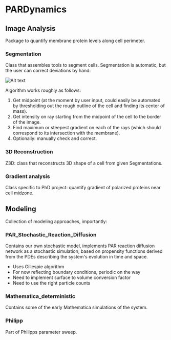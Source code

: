 # PARDynamics
## Image Analysis
Package to quantify membrane protein levels along cell perimeter.
### Segmentation
Class that assembles tools to segment cells. Segmentation is automatic, but the user can correct deviations by hand:

![Alt text](https://user-images.githubusercontent.com/5346297/29020708-dc2b328e-7b5a-11e7-8830-09e875912606.gif "Optional title")


Algorithm works roughly as follows:

1.  Get midpoint (at the moment by user input, could easily be automated by thresholding out the rough outline of the cell and finding its center of mass).
2.  Get intensity on ray starting from the midpoint of the cell to the border of the image.
3.  Find maximum or steepest gradient on each of the rays (which should correspond to its intersection with the membrane).
4.  Optionally: manually check and correct.

### 3D Reconstruction
Z3D: class that reconstructs 3D shape of a cell from given Segmentations.
### Gradient analysis
Class specific to PhD project: quantify gradient of polarized proteins near cell midzone.
## Modeling
Collection of modeling approaches, importantly:
### PAR_Stochastic_Reaction_Diffusion
Contains our own stochastic model, implements PAR reaction diffusion network as a stochastic simulation, based on propensity functions derived from the PDEs describing the system's evolution in time and space.

  - Uses Gillespie algorithm
  - For now reflecting boundary conditions, periodic on the way
  - Need to implement surface to volume conversion factor
  - Need to use the right particle counts
  
### Mathematica_deterministic
Contains some of the early Mathematica simulations of the system.

### Philipp
Part of Philipps parameter sweep.

